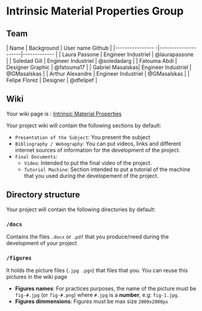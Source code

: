 # Intrinsic Material Properties Group

## Team

| Name             | Background          | User name Github |
|---------------- -|---------------------|-------------     |
| Laura Passone    | Engineer Industriel | @laurapassone    |
| Soledad Gili     | Engineer Industriel | @soledadarg      |
| Fatouma Abdi     | Designer Graphic    | @fatouma17       |
| Gabriel Masalskas| Engineer Industriel | @GMasalskas      |
| Arthur Alexandre | Engineer Industriel | @GMasalskas      |
| Felipe Florez    | Designer            | @dfelipef      |


## Wiki
Your wiki page is : [Intrinsic Material Properties](https://github.com/LF2L/Functional-Material-Design/wiki/Intrinsic-Material-Properties)

Your project wiki will contain the following sections by default:

- `Presentation of the Subject`: You present the subject
- `Bibliography / Webography`: You can put videos, links and different internet sources of information for the development of the project.
- `Final Documents`: 
  - `Video`: Intended to put the final video of the project.
  - `Tutorial Machine`: Section intended to put a tutorial of the machine that you used during the developement of the project.



## Directory structure
Your project will contain the following directories by default:

### `/docs`
Contains the files  `.docx` or `.pdf` that you produce/need during the development of your project 

### `/figures`
It holds the picture files (`.jpg .pgn`) that files that you. You can reuse this pictures in the wiki page

- **Figures names**: For practices purposes, the name of the picture must be `fig-#.jpg` (or `fig-#.png`)  where `#.jpg` is a **number**, e.g: `fig-1.jpg`.
- **Figures dimmensions**: Figures must be max size `2000x2000px` 


